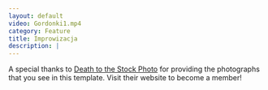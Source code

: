 ```yaml
---
layout: default
video: Gordonki1.mp4
category: Feature
title: Improwizacja
description: |
---
```

  A special thanks to [Death to the Stock Photo](http://join.deathtothestockphoto.com/) for providing the photographs that you see in this template.  Visit their website to become a member!

